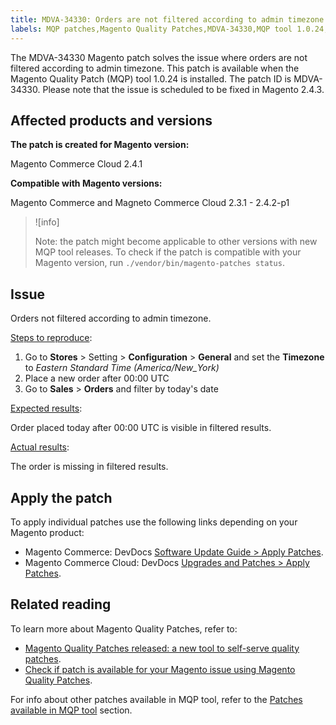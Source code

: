 ```yaml
---
title: MDVA-34330: Orders are not filtered according to admin timezone
labels: MQP patches,Magento Quality Patches,MDVA-34330,MQP tool 1.0.24,Magento 2.4.3 issue,Magneto Commerce Cloud patch,2.3.1,   
---
```


The MDVA-34330 Magento patch solves the issue where orders are not filtered according to admin timezone. This patch is available when the Magento Quality Patch (MQP) tool 1.0.24 is installed. The patch ID is MDVA-34330. Please note that the issue is scheduled to be fixed in Magento 2.4.3.

## Affected products and versions

**The patch is created for Magento version:**

Magento Commerce Cloud 2.4.1

**Compatible with Magento versions:**

Magento Commerce and Magneto Commerce Cloud 2.3.1 - 2.4.2-p1

>![info]
>
>Note: the patch might become applicable to other versions with new MQP tool releases. To check if the patch is compatible with your Magento version, run `./vendor/bin/magento-patches status`.

## Issue

Orders not filtered according to admin timezone.

<ins>Steps to reproduce</ins>:

1. Go to **Stores** > Setting > **Configuration** > **General** and set the **Timezone** to *Eastern Standard Time (America/New_York)*
1. Place a new order after 00:00 UTC
1. Go to **Sales** > **Orders** and filter by today's date


<ins>Expected results</ins>:

Order placed today after 00:00 UTC is visible in filtered results.

<ins>Actual results</ins>:

The order is missing in filtered results.

## Apply the patch

To apply individual patches use the following links depending on your Magento product:

* Magento Commerce: DevDocs [Software Update Guide > Apply Patches](https://devdocs.magento.com/guides/v2.4/comp-mgr/patching/mqp.html).
* Magento Commerce Cloud: DevDocs [Upgrades and Patches > Apply Patches](https://devdocs.magento.com/cloud/project/project-patch.html).

## Related reading

To learn more about Magento Quality Patches, refer to:

* [Magento Quality Patches released: a new tool to self-serve quality patches](https://support.magento.com/hc/en-us/articles/360047139492).
* [Check if patch is available for your Magento issue using Magento Quality Patches](https://support.magento.com/hc/en-us/articles/360047125252).

For info about other patches available in MQP tool, refer to the [Patches available in MQP tool](https://support.magento.com/hc/en-us/sections/360010506631-Patches-available-in-MQP-tool-) section.
